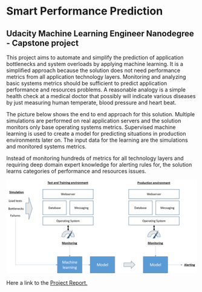 # Smart Performance Prediction
## Udacity Machine Learning Engineer Nanodegree - Capstone project

This project aims to automate and simplify the prediction of application bottlenecks and system overloads by applying machine learning. It is a simplified approach because the solution does not need performance metrics from all application technology layers. Monitoring and analyzing basic systems metrics should be sufficient to predict application performance and resources problems.
A reasonable analogy is a simple health check at a medical doctor that possibly will indicate various diseases by just measuring human temperate, blood pressure and heart beat.

The picture below shows the end to end approach for this solution. Multiple simulations are performed on real application servers and the solution monitors only base operating systems metrics. Supervised machine learning is used to create a model for predicting situations in production environments later on. The input data for the learning are the simulations and monitored systems metrics.

Instead of monitoring hundreds of metrics for all technology layers and requiring deep domain expert knowledge for alerting rules for, the solution learns categories of performance and resources issues.

![alt text](https://github.com/stefan-bergstein/ml-capstone/blob/master/Picture2.png "end to end approach")


Here a link to the [Project Report.](../blob/master/MLNDCapstoneProjectReport-StefanBergstein.pdf)


